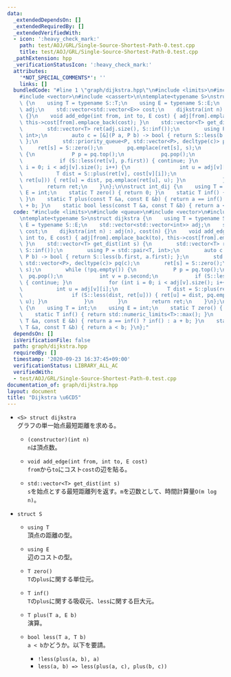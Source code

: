 ```yaml
---
data:
  _extendedDependsOn: []
  _extendedRequiredBy: []
  _extendedVerifiedWith:
  - icon: ':heavy_check_mark:'
    path: test/AOJ/GRL/Single-Source-Shortest-Path-0.test.cpp
    title: test/AOJ/GRL/Single-Source-Shortest-Path-0.test.cpp
  _pathExtension: hpp
  _verificationStatusIcon: ':heavy_check_mark:'
  attributes:
    '*NOT_SPECIAL_COMMENTS*': ''
    links: []
  bundledCode: "#line 1 \"graph/dijkstra.hpp\"\n#include <limits>\n#include <queue>\n\
    #include <vector>\n#include <cassert>\n\ntemplate<typename S>\nstruct dijkstra\
    \ {\n    using T = typename S::T;\n    using E = typename S::E;\n    std::vector<std::vector<int>>\
    \ adj;\n    std::vector<std::vector<E>> cost;\n    dijkstra(int n) : adj(n), cost(n)\
    \ {}\n    void add_edge(int from, int to, E cost) { adj[from].emplace_back(to),\
    \ this->cost[from].emplace_back(cost); }\n    std::vector<T> get_dist(int s) {\n\
    \        std::vector<T> ret(adj.size(), S::inf());\n        using P = std::pair<T,\
    \ int>;\n        auto c = [&](P a, P b) -> bool { return S::less(b.first, a.first);\
    \ };\n        std::priority_queue<P, std::vector<P>, decltype(c)> pq(c);\n   \
    \     ret[s] = S::zero();\n        pq.emplace(ret[s], s);\n        while (!pq.empty())\
    \ {\n            P p = pq.top();\n            pq.pop();\n            int v = p.second;\n\
    \            if (S::less(ret[v], p.first)) { continue; }\n            for (int\
    \ i = 0; i < adj[v].size(); i++) {\n                int u = adj[v][i];\n     \
    \           T dist = S::plus(ret[v], cost[v][i]);\n                if (S::less(dist,\
    \ ret[u])) { ret[u] = dist, pq.emplace(ret[u], u); }\n            }\n        }\n\
    \        return ret;\n    }\n};\n\nstruct int_dij {\n    using T = int;\n    using\
    \ E = int;\n    static T zero() { return 0; }\n    static T inf() { return std::numeric_limits<T>::max();\
    \ }\n    static T plus(const T &a, const E &b) { return a == inf() ? inf() : a\
    \ + b; }\n    static bool less(const T &a, const T &b) { return a < b; }\n};\n"
  code: "#include <limits>\n#include <queue>\n#include <vector>\n#include <cassert>\n\
    \ntemplate<typename S>\nstruct dijkstra {\n    using T = typename S::T;\n    using\
    \ E = typename S::E;\n    std::vector<std::vector<int>> adj;\n    std::vector<std::vector<E>>\
    \ cost;\n    dijkstra(int n) : adj(n), cost(n) {}\n    void add_edge(int from,\
    \ int to, E cost) { adj[from].emplace_back(to), this->cost[from].emplace_back(cost);\
    \ }\n    std::vector<T> get_dist(int s) {\n        std::vector<T> ret(adj.size(),\
    \ S::inf());\n        using P = std::pair<T, int>;\n        auto c = [&](P a,\
    \ P b) -> bool { return S::less(b.first, a.first); };\n        std::priority_queue<P,\
    \ std::vector<P>, decltype(c)> pq(c);\n        ret[s] = S::zero();\n        pq.emplace(ret[s],\
    \ s);\n        while (!pq.empty()) {\n            P p = pq.top();\n          \
    \  pq.pop();\n            int v = p.second;\n            if (S::less(ret[v], p.first))\
    \ { continue; }\n            for (int i = 0; i < adj[v].size(); i++) {\n     \
    \           int u = adj[v][i];\n                T dist = S::plus(ret[v], cost[v][i]);\n\
    \                if (S::less(dist, ret[u])) { ret[u] = dist, pq.emplace(ret[u],\
    \ u); }\n            }\n        }\n        return ret;\n    }\n};\n\nstruct int_dij\
    \ {\n    using T = int;\n    using E = int;\n    static T zero() { return 0; }\n\
    \    static T inf() { return std::numeric_limits<T>::max(); }\n    static T plus(const\
    \ T &a, const E &b) { return a == inf() ? inf() : a + b; }\n    static bool less(const\
    \ T &a, const T &b) { return a < b; }\n};"
  dependsOn: []
  isVerificationFile: false
  path: graph/dijkstra.hpp
  requiredBy: []
  timestamp: '2020-09-23 16:37:45+09:00'
  verificationStatus: LIBRARY_ALL_AC
  verifiedWith:
  - test/AOJ/GRL/Single-Source-Shortest-Path-0.test.cpp
documentation_of: graph/dijkstra.hpp
layout: document
title: "Dijkstra \u6CD5"
---
```


- `<S> struct dijkstra`  
グラフの単一始点最短距離を求める。

  - `(constructor)(int n)`  
  `n`は頂点数。

  - `void add_edge(int from, int to, E cost)`  
  `from`から`to`にコスト`cost`の辺を貼る。

  - `std::vector<T> get_dist(int s)`  
  `s`を始点とする最短距離列を返す。`m`を辺数として、時間計算量`O(m log n)`。


- `struct S`
  - `using T`  
  頂点の距離の型。

  - `using E`  
  辺のコストの型。

  - `T zero()`  
  `T`の`plus`に関する単位元。

  - `T inf()`  
  `T`の`plus`に関する吸収元、`less`に関する巨大元。

  - `T plus(T a, E b)`  
  演算。

  - `bool less(T a, T b)`  
  `a < b`かどうか。以下を要請。
    - `!less(plus(a, b), a)`
    - `less(a, b) => less(plus(a, c), plus(b, c))`
